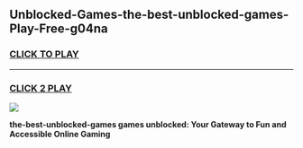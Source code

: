 
## Unblocked-Games-the-best-unblocked-games-Play-Free-g04na
<h3>
<a href="https://premium76.site?title=the-best-unblocked-games&ref=10A">CLICK TO PLAY</a></h3>
<hr>

<h3>
<a href="https://premium76.site?title=the-best-unblocked-games&ref=10A">CLICK 2 PLAY</a>
  
</h3>

<a href="https://premium76.site?title=the-best-unblocked-games&ref=10A"><img src="https://clearcache.store/games.png"></a>


**the-best-unblocked-games games unblocked: Your Gateway to Fun and Accessible Online Gaming**
